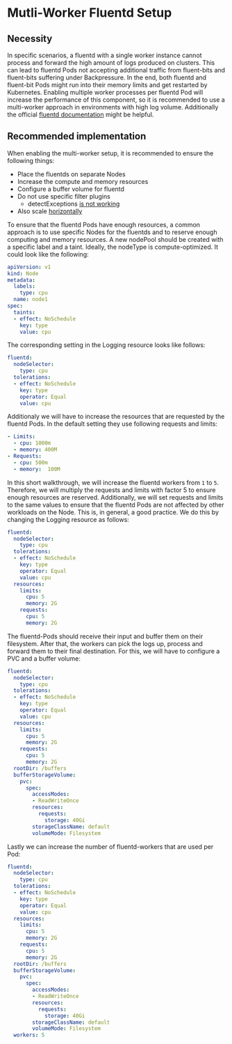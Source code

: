 # Mutli-Worker Fluentd Setup

## Necessity

In specific scenarios, a fluentd with a single worker instance cannot process and forward the high amount of logs produced on clusters. This can lead to fluentd Pods not accepting additional traffic from fluent-bits and fluent-bits suffering under Backpressure. In the end, both fluentd and fluent-bit Pods might run into their memory limits and get restarted by Kubernetes. Enabling multiple worker processes per fluentd Pod will increase the performance of this component, so it is recommended to use a multi-worker approach in environments with high log volume. Additionally the official [fluentd documentation](https://docs.fluentd.org/deployment/multi-process-workers) might be helpful.

## Recommended implementation

When enabling the multi-worker setup, it is recommended to ensure the following things:
- Place the fluentds on separate Nodes
- Increase the compute and memory resources 
- Configure a buffer volume for fluentd
- Do not use specific filter plugins
  - detectExceptions [is not working](https://github.com/kube-logging/logging-operator/issues/1490)
- Also scale [horizontally](https://kube-logging.dev/docs/logging-infrastructure/fluentd/#autoscaling)

To ensure that the fluentd Pods have enough resources, a common approach is to use specific Nodes for the fluentds and to reserve enough computing and memory resources. A new nodePool should be created with a specific label and a taint. Ideally, the nodeType is compute-optimized. It could look like the following:
```yaml
apiVersion: v1
kind: Node
metadata:
  labels:    
    type: cpu
  name: node1
spec:
  taints:
  - effect: NoSchedule
    key: type
    value: cpu
```

The corresponding setting in the Logging resource looks like follows:
```yaml
fluentd:
  nodeSelector:
    type: cpu
  tolerations:
  - effect: NoSchedule
    key: type
    operator: Equal
    value: cpu
```

Additionaly we will have to increase the resources that are requested by the fluentd Pods. In the default setting they use following requests and limits:
```yaml
- Limits:
  - cpu: 1000m
  - memory: 400M
- Requests:
  - cpu: 500m
  - memory:  100M
```

In this short walkthrough, we will increase the fluentd workers from `1` to `5`. Therefore, we will multiply the requests and limits with factor 5 to ensure enough resources are reserved. Additionally, we will set requests and limits to the same values to ensure that the fluentd Pods are not affected by other workloads on the Node. This is, in general, a good practice. We do this by changing the Logging resource as follows:
```yaml
fluentd:
  nodeSelector:
    type: cpu
  tolerations:
  - effect: NoSchedule
    key: type
    operator: Equal
    value: cpu
  resources:
    limits:
      cpu: 5
      memory: 2G
    requests:
      cpu: 5
      memory: 2G
```

The fluentd-Pods should receive their input and buffer them on their filesystem. After that, the workers can pick the logs up, process and forward them to their final destination. For this, we will have to configure a PVC and a buffer volume:

```yaml
fluentd:
  nodeSelector:
    type: cpu
  tolerations:
  - effect: NoSchedule
    key: type
    operator: Equal
    value: cpu
  resources:
    limits:
      cpu: 5
      memory: 2G
    requests:
      cpu: 5
      memory: 2G
  rootDir: /buffers
  bufferStorageVolume:
    pvc:
      spec:
        accessModes:
        - ReadWriteOnce
        resources:
          requests:
            storage: 40Gi
        storageClassName: default
        volumeMode: Filesystem
```

Lastly we can increase the number of fluentd-workers that are used per Pod:
```yaml
fluentd:
  nodeSelector:
    type: cpu
  tolerations:
  - effect: NoSchedule
    key: type
    operator: Equal
    value: cpu
  resources:
    limits:
      cpu: 5
      memory: 2G
    requests:
      cpu: 5
      memory: 2G
  rootDir: /buffers
  bufferStorageVolume:
    pvc:
      spec:
        accessModes:
        - ReadWriteOnce
        resources:
          requests:
            storage: 40Gi
        storageClassName: default
        volumeMode: Filesystem
  workers: 5
```